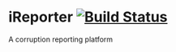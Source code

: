 # iReporter [![Build Status](https://travis-ci.com/Curti-s/iReporter.svg?branch=develop)](https://travis-ci.com/Curti-s/iReporter)


A corruption reporting platform
